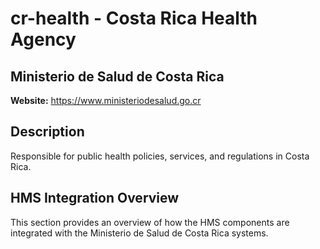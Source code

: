 # cr-health - Costa Rica Health Agency

## Ministerio de Salud de Costa Rica

**Website:** https://www.ministeriodesalud.go.cr

## Description

Responsible for public health policies, services, and regulations in Costa Rica.

## HMS Integration Overview

This section provides an overview of how the HMS components are integrated with the Ministerio de Salud de Costa Rica systems.
